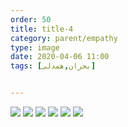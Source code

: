 ```yaml
---
order: 50
title: title-4
category: parent/empathy
type: image
date: 2020-04-06 11:00
tags: [بحران,همدلی]


---
```


![](../../static/images/empathy-corona-poem-1.webp)
![](../../static/images/empathy-corona-poem-2.webp)
![](../../static/images/empathy-corona-poem-3.webp)
![](../../static/images/empathy-corona-poem-4.webp)
![](../../static/images/empathy-corona-poem-5.webp)
![](../../static/images/empathy-corona-poem-6.webp)